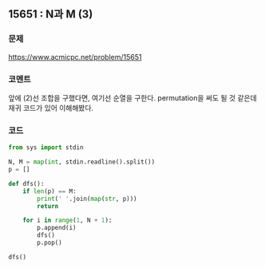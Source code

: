 ## 15651 : N과 M (3)
### 문제
https://www.acmicpc.net/problem/15651
### 코멘트
앞에 (2)선 조합을 구했다면, 여기선 순열을 구한다.
permutation을 써도 될 것 같은데 재귀 코드가 있어 이해해봤다.

 
### 코드
```python
from sys import stdin

N, M = map(int, stdin.readline().split())
p = []

def dfs():
    if len(p) == M:
        print(' '.join(map(str, p)))
        return

    for i in range(1, N + 1):
        p.append(i)
        dfs()
        p.pop()

dfs()
```


